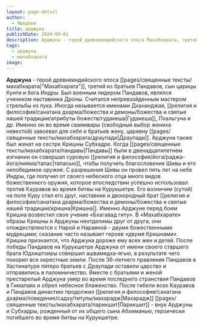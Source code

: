 ```yaml
---
layout: page-detail
author:
  - Яшодеви
title: арджуна
publishDate: 2024-09-01
description: Арджуна - герой древнеиндийского эпоса Махабхарата, третий из братьев Пандавов, сын царицы Кунти и бога Индры. Был военным лидером Пандавов, являлся учеником наставника Дроны. Считался непревзойденным мастером стрельбы из лука. Иногда называется именами Дхананджая, Гудакеша, Пхальгуна и др.
tags:
  - арджуна
  - махабхарата
image:
---
```

**Арджуна** - герой древнеиндийского эпоса [[pages/священные тексты/махабхарата|"Махабхарата"]], третий из братьев Пандавов, сын царицы Кунти и бога Индры. Был военным лидером Пандавов, являлся учеником наставника Дроны. Считался непревзойденным мастером стрельбы из лука. Иногда называется именами Дхананджая, [[религия и философия/санатана дхарма/божества и демоны/божества и святые нашей традиции/атрибуты божеств/гудакеша|Гудакеша]], Пхальгуна и др.
Именно он во время сваямвары (свободный выбор жениха невестой) завоевал для себя и братьев жену, царевну [[pages/священные тексты/махабхарата/драупади|Драупади]]. Арджуна также был женат на сестре Кришны Субхадре. Когда [[pages/священные тексты/махабхарата/пандавы|Пандавы]] были в двенадцатилетнем изгнании он совершал суровую [[религия и философия/йога/раджа-йога/нияма/тапас|тапасью]], чтобы получить благословение Шивы и его непобедимое оружие. С разрешения Шивы он провел пять лет на небе Индры, где получил от своего небесного отца много видов божественного оружия, которое впоследствии успешно использовал против Кауравов во время битвы на Курукшетре. Его возничим (сутой) на поле Куру стал его друг, наставник и двоюродный брат [[религия и философия/санатана дхарма/божества и демоны/божества и святые нашей традиции/кришна|Кришна]]. Именно Арджуне перед боем Кришна возвестил свое учение «Бхагавад гиту». В «Махабхарате» образы Кришны и Арджуны неотделимы друг от друга, они отождествляются с Нарой и Нараяной - двумя божественными мудрецами; сказание часто называет героев «двумя Кришнами». Кришна признается, что Арджуна дороже ему всех жен и детей.
После победы Пандавов на Курукшетре Арджуна от имени своего старшего брата Юдхиштхиры совершил ашвамедха-ягью, в результате чего покорил все окрестные земли. После 36-летнего правления Пандавов в Хастинапуре пятеро братьев с Драупади оставили царство и отправились в паломничество. Вместе с братьями и женой престарелый Арджуна умер во время последнего странствия Пандавов в Гималаях и обрел небесное блаженство. После гибели всех Кауравов и Пандавов династию продолжил [[религия и философия/санатана дхарма/поведение/садху/титулы/махарадж|Махарадж]] [[pages/священные тексты/махабхарата/парикшит|Парикшит]] - внук Арджуны и Субхадры, рожденный от их общего сына Абхиманью, героически погибшего во время битвы на Курукшетре.

